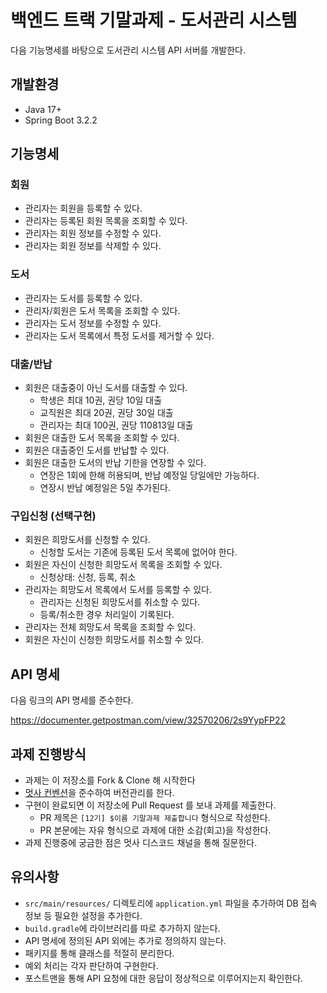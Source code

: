 # 백엔드 트랙 기말과제 - 도서관리 시스템

다음 기능명세를 바탕으로 도서관리 시스템 API 서버를 개발한다.

## 개발환경
- Java 17+
- Spring Boot 3.2.2

## 기능명세

### 회원

- 관리자는 회원을 등록할 수 있다.
- 관리자는 등록된 회원 목록을 조회할 수 있다.
- 관리자는 회원 정보를 수정할 수 있다.
- 관리자는 회원 정보를 삭제할 수 있다.

### 도서

- 관리자는 도서를 등록할 수 있다.
- 관리자/회원은 도서 목록을 조회할 수 있다.
- 관리자는 도서 정보를 수정할 수 있다.
- 관리자는 도서 목록에서 특정 도서를 제거할 수 있다.

### 대출/반납

- 회원은 대출중이 아닌 도서를 대출할 수 있다.
    - 학생은 최대 10권, 권당 10일 대출
    - 교직원은 최대 20권, 권당 30일 대출
    - 관리자는 최대 100권, 권당 110813일 대출
- 회원은 대출한 도서 목록을 조회할 수 있다.
- 회원은 대출중인 도서를 반납할 수 있다.
- 회원은 대출한 도서의 반납 기한을 연장할 수 있다.
    - 연장은 1회에 한해 허용되며, 반납 예정일 당일에만 가능하다.
    - 연장시 반납 예정일은 5일 추가된다.

### 구입신청 (선택구현)

- 회원은 희망도서를 신청할 수 있다.
    - 신청할 도서는 기존에 등록된 도서 목록에 없어야 한다.
- 회원은 자신이 신청한 희망도서 목록을 조회할 수 있다.
    - 신청상태: 신청, 등록, 취소
- 관리자는 희망도서 목록에서 도서를 등록할 수 있다.
    - 관리자는 신청된 희망도서를 취소할 수 있다.
    - 등록/취소한 경우 처리일이 기록된다.
- 관리자는 전체 희망도서 목록을 조회할 수 있다.
- 회원은 자신이 신청한 희망도서를 취소할 수 있다.

## API 명세

다음 링크의 API 명세를 준수한다.

https://documenter.getpostman.com/view/32570206/2s9YypFP22

## 과제 진행방식

- 과제는 이 저장소를 Fork & Clone 해 시작한다
- [멋사 컨벤션](https://github.com/LikeLionHGU)을 준수하여 버전관리를 한다.
- 구현이 완료되면 이 저장소에 Pull Request 를 보내 과제를 제출한다.
  - PR 제목은 `[12기] $이름 기말과제 제출합니다` 형식으로 작성한다.
  - PR 본문에는 자유 형식으로 과제에 대한 소감(회고)을 작성한다.
- 과제 진행중에 궁금한 점은 멋사 디스코드 채널을 통해 질문한다.

## 유의사항

- `src/main/resources/` 디렉토리에 `application.yml` 파일을 추가하여 DB 접속 정보 등 필요한 설정을 추가한다.
- `build.gradle`에 라이브러리를 따로 추가하지 않는다.
- API 명세에 정의된 API 외에는 추가로 정의하지 않는다.
- 패키지를 통해 클래스를 적절히 분리한다.
- 예외 처리는 각자 판단하여 구현한다.
- 포스트맨을 통해 API 요청에 대한 응답이 정상적으로 이루어지는지 확인한다.
